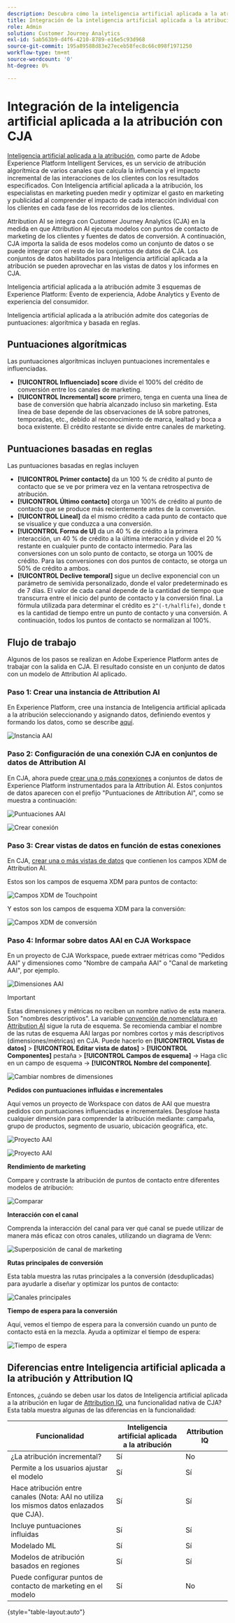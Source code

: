 ```yaml
---
description: Descubra cómo la inteligencia artificial aplicada a la atribución de AEP se integra con Workspace en CJA.
title: Integración de la inteligencia artificial aplicada a la atribución con CJA
role: Admin
solution: Customer Journey Analytics
exl-id: 5ab563b9-d4f6-4210-8789-e16e5c93d968
source-git-commit: 195a89588d83e27eceb58fec8c66c098f1971250
workflow-type: tm+mt
source-wordcount: '0'
ht-degree: 0%

---
```


# Integración de la inteligencia artificial aplicada a la atribución con CJA

[Inteligencia artificial aplicada a la atribución](https://experienceleague.adobe.com/docs/experience-platform/intelligent-services/attribution-ai/overview.html?lang=es), como parte de Adobe Experience Platform Intelligent Services, es un servicio de atribución algorítmica de varios canales que calcula la influencia y el impacto incremental de las interacciones de los clientes con los resultados especificados. Con Inteligencia artificial aplicada a la atribución, los especialistas en marketing pueden medir y optimizar el gasto en marketing y publicidad al comprender el impacto de cada interacción individual con los clientes en cada fase de los recorridos de los clientes.

Attribution AI se integra con Customer Journey Analytics (CJA) en la medida en que Attribution AI ejecuta modelos con puntos de contacto de marketing de los clientes y fuentes de datos de conversión. A continuación, CJA importa la salida de esos modelos como un conjunto de datos o se puede integrar con el resto de los conjuntos de datos de CJA. Los conjuntos de datos habilitados para Inteligencia artificial aplicada a la atribución se pueden aprovechar en las vistas de datos y los informes en CJA.

Inteligencia artificial aplicada a la atribución admite 3 esquemas de Experience Platform: Evento de experiencia, Adobe Analytics y Evento de experiencia del consumidor.

Inteligencia artificial aplicada a la atribución admite dos categorías de puntuaciones: algorítmica y basada en reglas.

## Puntuaciones algorítmicas

Las puntuaciones algorítmicas incluyen puntuaciones incrementales e influenciadas.

* **[!UICONTROL Influenciado] score** divide el 100% del crédito de conversión entre los canales de marketing.
* **[!UICONTROL Incremental] score** primero, tenga en cuenta una línea de base de conversión que habría alcanzado incluso sin marketing. Esta línea de base depende de las observaciones de IA sobre patrones, temporadas, etc., debido al reconocimiento de marca, lealtad y boca a boca existente. El crédito restante se divide entre canales de marketing.

## Puntuaciones basadas en reglas

Las puntuaciones basadas en reglas incluyen

* **[!UICONTROL Primer contacto]** da un 100 % de crédito al punto de contacto que se ve por primera vez en la ventana retrospectiva de atribución.
* **[!UICONTROL Último contacto]** otorga un 100% de crédito al punto de contacto que se produce más recientemente antes de la conversión.
* **[!UICONTROL Lineal]** da el mismo crédito a cada punto de contacto que se visualice y que conduzca a una conversión.
* **[!UICONTROL Forma de U]** da un 40 % de crédito a la primera interacción, un 40 % de crédito a la última interacción y divide el 20 % restante en cualquier punto de contacto intermedio. Para las conversiones con un solo punto de contacto, se otorga un 100% de crédito. Para las conversiones con dos puntos de contacto, se otorga un 50% de crédito a ambos.
* **[!UICONTROL Declive temporal]** sigue un declive exponencial con un parámetro de semivida personalizado, donde el valor predeterminado es de 7 días. El valor de cada canal depende de la cantidad de tiempo que transcurra entre el inicio del punto de contacto y la conversión final. La fórmula utilizada para determinar el crédito es `2^(-t/halflife)`, donde `t` es la cantidad de tiempo entre un punto de contacto y una conversión. A continuación, todos los puntos de contacto se normalizan al 100%.

## Flujo de trabajo

Algunos de los pasos se realizan en Adobe Experience Platform antes de trabajar con la salida en CJA. El resultado consiste en un conjunto de datos con un modelo de Attribution AI aplicado.

### Paso 1: Crear una instancia de Attribution AI

En Experience Platform, cree una instancia de Inteligencia artificial aplicada a la atribución seleccionando y asignando datos, definiendo eventos y formando los datos, como se describe [aquí](https://experienceleague.adobe.com/docs/experience-platform/intelligent-services/attribution-ai/user-guide.html?lang=es).

![Instancia AAI](assets/aai-instance.png)

### Paso 2: Configuración de una conexión CJA en conjuntos de datos de Attribution AI

En CJA, ahora puede [crear una o más conexiones](/help/connections/create-connection.md) a conjuntos de datos de Experience Platform instrumentados para la Attribution AI. Estos conjuntos de datos aparecen con el prefijo &quot;Puntuaciones de Attribution AI&quot;, como se muestra a continuación:

![Puntuaciones AAI](assets/aai-scores.png)

![Crear conexión](assets/aai-create-connection.png)

### Paso 3: Crear vistas de datos en función de estas conexiones

En CJA, [crear una o más vistas de datos](/help/data-views/create-dataview.md) que contienen los campos XDM de Attribution AI.

Estos son los campos de esquema XDM para puntos de contacto:

![Campos XDM de Touchpoint](assets/touchpoint-fields.png)

Y estos son los campos de esquema XDM para la conversión:

![Campos XDM de conversión](assets/conversion-fields.png)

### Paso 4: Informar sobre datos AAI en CJA Workspace

En un proyecto de CJA Workspace, puede extraer métricas como &quot;Pedidos AAI&quot; y dimensiones como &quot;Nombre de campaña AAI&quot; o &quot;Canal de marketing AAI&quot;, por ejemplo.

![Dimensiones AAI](assets/aai-dims.png)

>[!IMPORTANT]
>
>Estas dimensiones y métricas no reciben un nombre nativo de esta manera. Son &quot;nombres descriptivos&quot;. La variable [convención de nomenclatura en Attribution AI](https://experienceleague.adobe.com/docs/experience-platform/intelligent-services/attribution-ai/input-output.html?lang=en#attribution-ai-output-data) sigue la ruta de esquema. Se recomienda cambiar el nombre de las rutas de esquema AAI largas por nombres cortos y más descriptivos (dimensiones/métricas) en CJA. Puede hacerlo en **[!UICONTROL Vistas de datos]** > **[!UICONTROL Editar vista de datos]** > **[!UICONTROL Componentes]** pestaña > **[!UICONTROL Campos de esquema]** -> Haga clic en un campo de esquema -> **[!UICONTROL Nombre del componente]**.

![Cambiar nombres de dimensiones](assets/change-name.png)

**Pedidos con puntuaciones influidas e incrementales**

Aquí vemos un proyecto de Workspace con datos de AAI que muestra pedidos con puntuaciones influenciadas e incrementales. Desglose hasta cualquier dimensión para comprender la atribución mediante: campaña, grupo de productos, segmento de usuario, ubicación geográfica, etc.

![Proyecto AAI](assets/aai-project.png)

![Proyecto AAI](assets/aai-project2.png)

**Rendimiento de marketing**

Compare y contraste la atribución de puntos de contacto entre diferentes modelos de atribución:

![Comparar](assets/compare.png)

**Interacción con el canal**

Comprenda la interacción del canal para ver qué canal se puede utilizar de manera más eficaz con otros canales, utilizando un diagrama de Venn:

![Superposición de canal de marketing](assets/mc-overlap.png)

**Rutas principales de conversión**

Esta tabla muestra las rutas principales a la conversión (desduplicadas) para ayudarle a diseñar y optimizar los puntos de contacto:

![Canales principales](assets/top-channels.png)

**Tiempo de espera para la conversión**

Aquí, vemos el tiempo de espera para la conversión cuando un punto de contacto está en la mezcla. Ayuda a optimizar el tiempo de espera:

![Tiempo de espera](assets/lead-time.png)

## Diferencias entre Inteligencia artificial aplicada a la atribución y Attribution IQ

Entonces, ¿cuándo se deben usar los datos de Inteligencia artificial aplicada a la atribución en lugar de [Attribution IQ](/help/analysis-workspace/attribution/overview.md), una funcionalidad nativa de CJA? Esta tabla muestra algunas de las diferencias en la funcionalidad:

| Funcionalidad | Inteligencia artificial aplicada a la atribución | Attribution IQ |
| --- | --- | --- |
| ¿La atribución incremental? | Sí | No |
| Permite a los usuarios ajustar el modelo | Sí | Sí |
| Hace atribución entre canales (Nota: AAI no utiliza los mismos datos enlazados que CJA). | Sí | Sí |
| Incluye puntuaciones influidas | Sí | Sí |
| Modelado ML | Sí | Sí |
| Modelos de atribución basados en regiones | Sí | Sí |
| Puede configurar puntos de contacto de marketing en el modelo | Sí | No |

{style=&quot;table-layout:auto&quot;}
